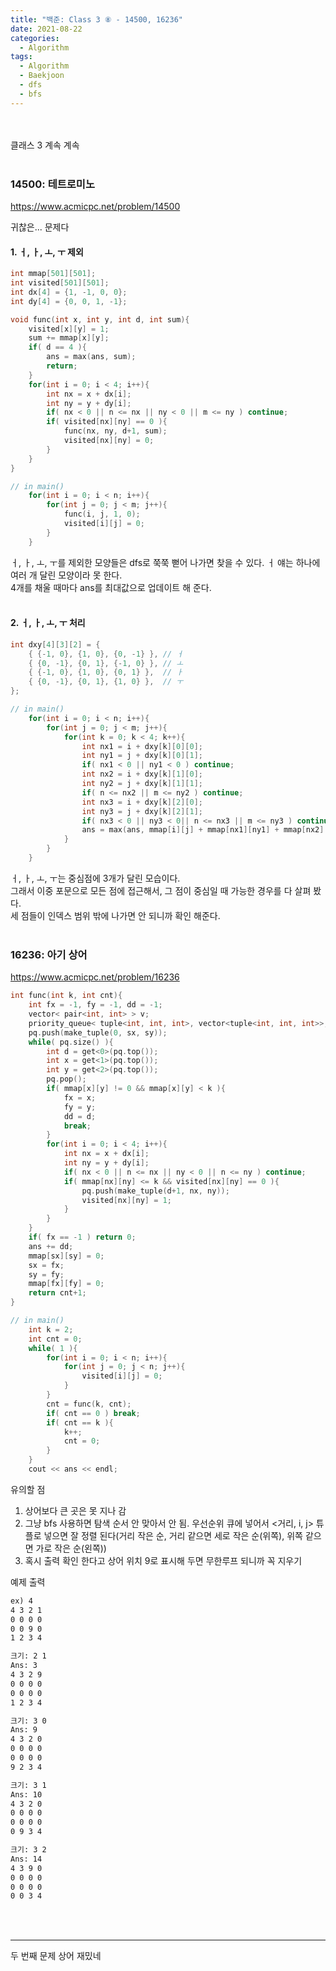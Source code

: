 ```yaml
---
title: "백준: Class 3 ⑧ - 14500, 16236"
date: 2021-08-22
categories:
  - Algorithm
tags:
  - Algorithm
  - Baekjoon
  - dfs
  - bfs
---
```


<br></br>
클래스 3 계속 계속
<br></br>

### 14500: 테트로미노
https://www.acmicpc.net/problem/14500

귀찮은... 문제다
#### 1. ㅓ, ㅏ, ㅗ, ㅜ 제외
```cpp
int mmap[501][501];
int visited[501][501];
int dx[4] = {1, -1, 0, 0};
int dy[4] = {0, 0, 1, -1};

void func(int x, int y, int d, int sum){
    visited[x][y] = 1;
    sum += mmap[x][y];
    if( d == 4 ){
        ans = max(ans, sum);
        return;
    }
    for(int i = 0; i < 4; i++){
        int nx = x + dx[i];
        int ny = y + dy[i];
        if( nx < 0 || n <= nx || ny < 0 || m <= ny ) continue;
        if( visited[nx][ny] == 0 ){
            func(nx, ny, d+1, sum);
            visited[nx][ny] = 0;
        }
    }
}

// in main()
    for(int i = 0; i < n; i++){
        for(int j = 0; j < m; j++){
            func(i, j, 1, 0);
            visited[i][j] = 0;
        }
    }
```
ㅓ, ㅏ, ㅗ, ㅜ를 제외한 모양들은 dfs로 쭉쭉 뻗어 나가면 찾을 수 있다. ㅓ 얘는 하나에 여러 개 달린 모양이라 못 한다.  
4개를 채울 때마다 ans를 최대값으로 업데이트 해 준다.
<br></br>

#### 2. ㅓ, ㅏ, ㅗ, ㅜ 처리
```cpp
int dxy[4][3][2] = {
    { {-1, 0}, {1, 0}, {0, -1} }, // ㅓ
    { {0, -1}, {0, 1}, {-1, 0} }, // ㅗ
    { {-1, 0}, {1, 0}, {0, 1} },  // ㅏ
    { {0, -1}, {0, 1}, {1, 0} },  // ㅜ
};

// in main()
    for(int i = 0; i < n; i++){
        for(int j = 0; j < m; j++){
            for(int k = 0; k < 4; k++){
                int nx1 = i + dxy[k][0][0];
                int ny1 = j + dxy[k][0][1];
                if( nx1 < 0 || ny1 < 0 ) continue;
                int nx2 = i + dxy[k][1][0];
                int ny2 = j + dxy[k][1][1];
                if( n <= nx2 || m <= ny2 ) continue;
                int nx3 = i + dxy[k][2][0];
                int ny3 = j + dxy[k][2][1];
                if( nx3 < 0 || ny3 < 0|| n <= nx3 || m <= ny3 ) continue;
                ans = max(ans, mmap[i][j] + mmap[nx1][ny1] + mmap[nx2][ny2] + mmap[nx3][ny3]);
            }
        }
    }
```
ㅓ, ㅏ, ㅗ, ㅜ는 중심점에 3개가 달린 모습이다.  
그래서 이중 포문으로 모든 점에 접근해서, 그 점이 중심일 때 가능한 경우를 다 살펴 봤다.  
세 점들이 인덱스 범위 밖에 나가면 안 되니까 확인 해준다.
<br></br>

### 16236: 아기 상어
https://www.acmicpc.net/problem/16236
```cpp
int func(int k, int cnt){
    int fx = -1, fy = -1, dd = -1;
    vector< pair<int, int> > v;
    priority_queue< tuple<int, int, int>, vector<tuple<int, int, int>>, greater<> > pq;
    pq.push(make_tuple(0, sx, sy));
    while( pq.size() ){
        int d = get<0>(pq.top());
        int x = get<1>(pq.top());
        int y = get<2>(pq.top());
        pq.pop();
        if( mmap[x][y] != 0 && mmap[x][y] < k ){
            fx = x;
            fy = y;
            dd = d;
            break;
        }
        for(int i = 0; i < 4; i++){
            int nx = x + dx[i];
            int ny = y + dy[i];
            if( nx < 0 || n <= nx || ny < 0 || n <= ny ) continue;
            if( mmap[nx][ny] <= k && visited[nx][ny] == 0 ){
                pq.push(make_tuple(d+1, nx, ny));
                visited[nx][ny] = 1;
            }
        }
    }
    if( fx == -1 ) return 0;
    ans += dd;
    mmap[sx][sy] = 0;
    sx = fx;
    sy = fy;
    mmap[fx][fy] = 0;
    return cnt+1;
}

// in main()
    int k = 2;
    int cnt = 0;
    while( 1 ){
        for(int i = 0; i < n; i++){
            for(int j = 0; j < n; j++){
                visited[i][j] = 0;
            }
        }
        cnt = func(k, cnt);
        if( cnt == 0 ) break;
        if( cnt == k ){
            k++;
            cnt = 0;
        }
    }
    cout << ans << endl;
```
유의할 점
1. 상어보다 큰 곳은 못 지나 감
2. 그냥 bfs 사용하면 탐색 순서 안 맞아서 안 됨. 우선순위 큐에 넣어서 <거리, i, j> 튜플로 넣으면 잘 정렬 된다(거리 작은 순, 거리 같으면 세로 작은 순(위쪽), 위쪽 같으면 가로 작은 순(왼쪽))
3. 혹시 출력 확인 한다고 상어 위치 9로 표시해 두면 무한루프 되니까 꼭 지우기

예제 출력
```md
ex) 4
4 3 2 1
0 0 0 0
0 0 9 0
1 2 3 4

크기: 2 1
Ans: 3
4 3 2 9
0 0 0 0
0 0 0 0
1 2 3 4

크기: 3 0
Ans: 9
4 3 2 0
0 0 0 0
0 0 0 0
9 2 3 4

크기: 3 1
Ans: 10
4 3 2 0
0 0 0 0
0 0 0 0
0 9 3 4

크기: 3 2
Ans: 14
4 3 9 0
0 0 0 0
0 0 0 0
0 0 3 4
```
<br></br>

---
두 번째 문제 상어 재밌네
<br></br>
